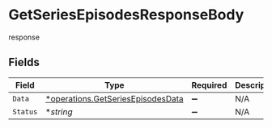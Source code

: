 # GetSeriesEpisodesResponseBody

response


## Fields

| Field                                                                                 | Type                                                                                  | Required                                                                              | Description                                                                           |
| ------------------------------------------------------------------------------------- | ------------------------------------------------------------------------------------- | ------------------------------------------------------------------------------------- | ------------------------------------------------------------------------------------- |
| `Data`                                                                                | [*operations.GetSeriesEpisodesData](../../models/operations/getseriesepisodesdata.md) | :heavy_minus_sign:                                                                    | N/A                                                                                   |
| `Status`                                                                              | **string*                                                                             | :heavy_minus_sign:                                                                    | N/A                                                                                   |